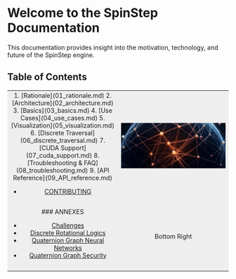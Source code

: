 # Welcome to the SpinStep Documentation

This documentation provides insight into the motivation, technology, and future of the SpinStep engine.

## Table of Contents
<!-- GitHub-friendly layout using a table -->

<table>
  <tr>
    <td style="width: 50%; background-color: #eee; text-align: center; vertical-align: middle; height: 150px;">
      1. [Rationale](01_rationale.md)
      2. [Architecture](02_architecture.md)
      3. [Basics](03_basics.md)
      4. [Use Cases](04_use_cases.md)
      5. [Visualization](05_visualization.md)
      6. [Discrete Traversal](06_discrete_traversal.md)
      7. [CUDA Support](07_cuda_support.md)
      8. [Troubleshooting & FAQ](08_troubleshooting.md)
      9. [API Reference](09_API_reference.md)
   
+ [CONTRIBUTING](CONTRIBUTING.md)
    </td>
    <td style="width: 100%; background-color: #eee; text-align: center; vertical-align: middle; height: 100px;">
      <img src="../docs/assets/img/docs-bg1.png" alt="An artistic concept of a spherical graph" style="max-width: 100%;">
    </td>
  </tr>
  <tr>
    <td style="background-color: #eee; text-align: center; vertical-align: middle; height: 150px;">
     ### ANNEXES

     + [Challenges](annex_challenges.md)
     + [Discrete Rotational Logics](annex_discrete_rotational_logics.md)
     + [Quaternion Graph Neural Networks](annex_qgnn.md)
     + [Quaternion Graph Security](annex_security.md)


    </td>
    <td style="background-color: #eee; text-align: center; vertical-align: middle; height: 150px;">
      Bottom Right
    </td>
  </tr>
</table>


  
